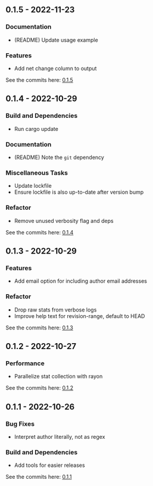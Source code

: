 ## 0.1.5 - 2022-11-23

### Documentation
- (README) Update usage example

### Features
- Add net change column to output

See the commits here: [0.1.5]

[0.1.5]: https://github.com/lukehsiao/git-stats/compare/v0.1.4...v0.1.5


## 0.1.4 - 2022-10-29

### Build and Dependencies
- Run cargo update

### Documentation
- (README) Note the `git` dependency

### Miscellaneous Tasks
- Update lockfile
- Ensure lockfile is also up-to-date after version bump

### Refactor
- Remove unused verbosity flag and deps

See the commits here: [0.1.4]

[0.1.4]: https://github.com/lukehsiao/git-stats/compare/v0.1.3...v0.1.4


## 0.1.3 - 2022-10-29

### Features
- Add email option for including author email addresses

### Refactor
- Drop raw stats from verbose logs
- Improve help text for revision-range, default to HEAD

See the commits here: [0.1.3]

[0.1.3]: https://github.com/lukehsiao/git-stats/compare/v0.1.2...v0.1.3


## 0.1.2 - 2022-10-27

### Performance
- Parallelize stat collection with rayon

See the commits here: [0.1.2]

[0.1.2]: https://github.com/lukehsiao/git-stats/compare/v0.1.1...v0.1.2


## 0.1.1 - 2022-10-26

### Bug Fixes
- Interpret author literally, not as regex

### Build and Dependencies
- Add tools for easier releases

See the commits here: [0.1.1]

[0.1.1]: https://github.com/lukehsiao/git-stats/compare/v0.1.0...v0.1.1


